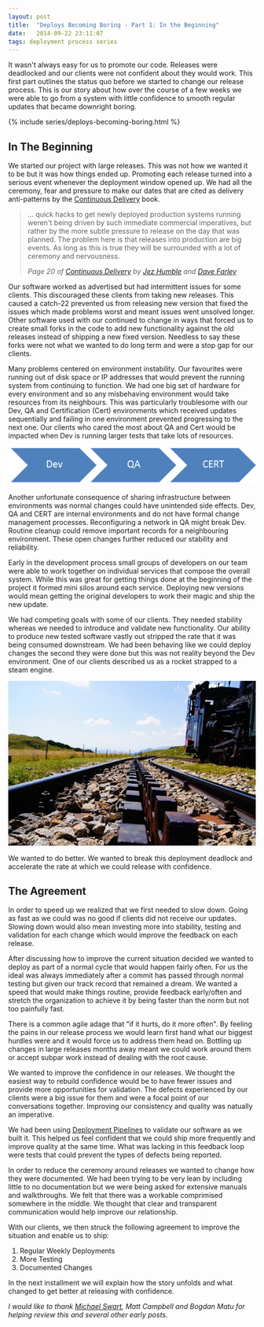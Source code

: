 ```yaml
---
layout: post
title:  "Deploys Becoming Boring - Part 1: In the Beginning"
date:   2014-09-22 23:11:07
tags: deployment process series
---
```


It wasn't always easy for us to promote our code. Releases were deadlocked and
our clients were not confident about they would work. This first part outlines
the status quo before we started to change our release process. This is our story
about how over the course of a few weeks we were able to go from a system with
little confidence to smooth regular updates that became downright boring.

{% include series/deploys-becoming-boring.html %}

In The Beginning
---------------------------------------

We started our project with large releases. This was not how we wanted it
to be but it was how things ended up. Promoting each release turned into a
serious event whenever the deployment window opened up. We had all the
ceremony, fear and pressure to make our dates that are cited as delivery
anti-patterns by the [Continuous Delivery][cd] book.

> ... quick hacks to get newly deployed production systems running
> weren't being driven by such immediate commercial imperatives, but rather by
> the more subtle pressure to release on the day that was planned. The problem
> here is that releases into production are big events. As long as this is true
> they will be surrounded with a lot of ceremony and nervousness.
>
> <cite>Page 20 of [Continuous Delivery][cd]
> by [Jez Humble][jez] and [Dave Farley][dave]
> </cite>

Our software worked as advertised but had intermittent issues for some clients.
This discouraged these clients from taking new
releases. This caused a catch-22 prevented us from releasing new version that
fixed the issues which made problems worst and meant issues went unsolved
longer. Other software used with our continued to change in ways that forced us
to create small forks in the code to add new functionality against the old
releases instead of
shipping a new fixed version. Needless to say these forks were not what we
wanted to do long term and were a stop gap for our clients.

Many problems centered on environment instability. Our favourites
were running out of disk space or IP addresses that would prevent the running
system from continuing to function. We had one big set of hardware for every environment
and so any misbehaving environment would take resources from its neighbours. This was
particularly troublesome with our Dev, QA and Certification (Cert) environments which received
updates sequentially and failing in one environment prevented progressing to
the next one. Our clients who cared the most about QA and Cert would be
impacted when Dev is running larger tests that take lots of resources.

<p class="center-image">
	<img
		title="All the ducks in a row"
		alt="Our three main ecosystems, Dev to QA to CERT"
		src="/images/posts/Ecosystems.png" />
</p>

Another unfortunate consequence of sharing infrastructure between environments
was normal changes could have unintended side effects. Dev, QA and CERT are
internal environments and do not have formal change management processes.
Reconfiguring a network in QA might break Dev. Routine cleanup could remove
important records for a neighbouring environment. These open changes further
reduced our stability and reliability.

Early in the development process small groups of developers on our team were
able to work together on individual services that compose the overall system.
While this was great for getting things done at the beginning of the project it
formed mini silos around each service. Deploying new versions would mean
getting the original developers to work their magic and ship the new update.

We had competing goals with some of our clients. They needed stability
whereas we needed to introduce and validate new functionality. Our ability to
produce new tested software vastly out stripped the rate that it was being
consumed downstream. We had been behaving like we could deploy changes the
second they were done but this was not reality beyond the Dev environment.
One of our clients described us as a rocket strapped to a steam engine.

<p class="center-image">
	<a href="http://pixabay.com/en/rack-railway-locomotive-tracks-174363/">
		<img
			title="Full Speed Ahead! Courtesy of Pixabay"
			alt="An open rail track going off into the distances beside an old steam engine"
			src="/images/posts/rack-railway-174363_640.jpg" />
	</a>
</p>

We wanted to do better. We wanted to break this deployment deadlock and
accelerate the rate at which we could release with confidence.

The Agreement
---------------------------------------

In order to speed up we realized that we first needed to slow down. Going as
fast as we could was no good if clients did not receive our updates. Slowing down
would also mean investing more into stability, testing and validation for each
change which would improve the feedback on each release.

After discussing how to improve the current situation decided we wanted to
deploy as part of a normal cycle that would happen fairly often. For us the
ideal was always immediately after a commit has passed through normal testing but
given our track record that remained a dream. We wanted a speed that would
make things routine, provide feedback early/often and stretch the organization
to achieve it by being faster than the norm but not too painfully fast.

There is a common agile adage that "if it hurts, do it more often". By
feeling the pains in our release process we would learn first hand what our
biggest hurdles were and it would force us to address them head on. Bottling
up changes in large releases months away meant we could work around them or
accept subpar work instead of dealing with the root cause.

We wanted to improve the confidence in our releases. We thought the easiest way
to rebuild confidence would be to have fewer issues and provide more
opportunities for validation. The defects experienced by our clients were a big
issue for them and were a focal point of our conversations together. Improving
our consistency and quality was natually an imperative.

We had been using [Deployment Pipelines][pipeline] to validate our software as we
built it. This helped us feel confident that we could ship more frequently and
improve quality at the same time. What was lacking in this feedback loop were
tests that could prevent the types of defects being reported.

In order to reduce the ceremony around releases we wanted to change how they
were documented. We had been trying to be very lean by including little to no
documentation but we were being asked for extensive manuals and walkthroughs.
We felt that there was a workable comprimised somewhere in the middle. We
thought that clear and transparent communication would help improve our
relationship.

With our clients, we then struck the following agreement to improve the
situation and enable us to ship:

1. Regular Weekly Deployments
1. More Testing
1. Documented Changes

In the next installment we will explain how the story unfolds and what changed
to get better at releasing with confidence.

*I would like to thank [Michael Swart][swart], Matt Campbell and Bogdan Matu
for helping review this and several other early posts.*

[jez]:      https://twitter.com/jezhumble
[dave]:     https://twitter.com/davefarley77
[cd]:       http://www.amazon.com/dp/B003YMNVC0/
[pipeline]: http://martinfowler.com/bliki/DeploymentPipeline.html
[swart]:    http://michaeljswart.com
